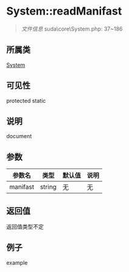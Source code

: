 # System::readManifast

> *文件信息* suda\core\System.php: 37~186
## 所属类 

[System](../System.md)

## 可见性

  protected  static
## 说明

document

## 参数

| 参数名 | 类型 | 默认值 | 说明 |
|--------|-----|-------|-------|
| manifast |  string | 无 | 无 |

## 返回值
返回值类型不定

## 例子

example